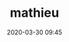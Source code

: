 ---
# FILENAME : please use your OpenClassrooms's name, available in your url.
# Example: https://openclassrooms.com/membres/celinemartinet
# must be the name of your file. If file name is celinemartinet.md, title is celinemartinet.
# lowercase, no blank space, Capital case or special character.
title: mathieu

# First name or full name
name: mathieu
date: 2020-03-30 09:45

# One line.
# If you need more space, go to the next line and add 4 spaces on the left, as in 'description'.
objective: 
    Découvrir les métiers de développeur, la programmation en général.
    Obtenir la certification développeur d'applications Python
    Débuter une carrière en tant que développeur ou freelance dans un premier temps avec mes compétences, poursuivre en alternance dans l'IA, le machine learning ou la cybersécurité en fonction de ce qui me plaira si je compte encore me spécialiser.
short_description:
    Mathieu 27 ans, passionné de jeux vidéos, d'informatique, des langues étrangères et des randonnées !

# Ne modifiez pas le paramètre 'template', seulement la description
template: students
description:
    Je suis technicien d'assistance en informatique suite à une formation à l'afpa de Belfort.
    Pour mon projet professionnel j'ai décidé de vraiment me lancer dans la programmation. Je suis confiant de mon niveau en anglais suite à une licence Anglais/Japonais et n'ayant pas pour ambitions d'enseigner dans les langues  j'ai décidé de me lancer dans une formation OpenclassRooms que je m'auto finance et de débuter une carrière de développeur !

# image must be located in content/images/students
# name should be the same as this file. Eg: celinemartinet.png
image: mathieu.png

# Change this to True when you do you pull request.
public: True

# You need to keep the exact same structure for each new project.
projects:
  - title: Définissez votre stratégie d'apprentissage !
    description: Créer mon planning de formation et me présenter à mon mentor et à la communauté.
    # Create a new repository for your images. Name it the same as your nickname and profile picture.
    # Image must be here: content/images/students/yourrepo/project1.png
    image: mathieu/project1.jpg
    link: https://docs.google.com/spreadsheets/d/1C7SrtYOKeUckA3cnlFoETpQHMhOEnuBcIaeUnt0u1Pk/edit?usp=sharing
    # 'true' makes it fully available.
    # 'false' will add a black layer on the picture. IT WILL BE PUBLIC!
    finished: true
  - title: Intégrez la communauté !
    description: Modifier un projet Open Source pour comprendre Git, Github et les pull requests. 
    image: mathieu/project2.png
    link: https://github.com/Mathieusc
    finished: true
  - title: Aidez MacGyver à sortir !
    description: Création d’un jeu développé en Python et utilisant PyGame.
    image: mathieu/project3.png
    link: https://github.com/Mathieusc
    finished: true
---